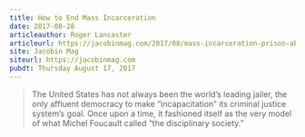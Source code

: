 ```yaml
---
title: How to End Mass Incarceration
date: 2017-08-28
articleauthor: Roger Lancaster
articleurl: https://jacobinmag.com/2017/08/mass-incarceration-prison-abolition-policing
site: Jacobin Mag
siteurl: https://jacobinmag.com
pubdt: Thursday August 17, 2017
---
```


> The United States has not always been the world’s leading jailer, the only affluent democracy to make “incapacitation” its criminal justice system’s goal. Once upon a time, it fashioned itself as the very model of what Michel Foucault called “the disciplinary society.” 